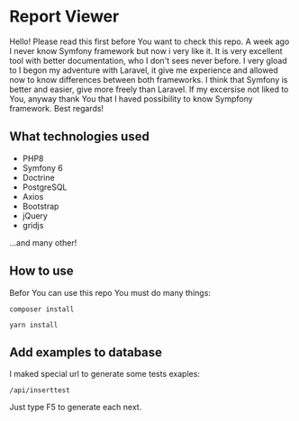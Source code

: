 # Report Viewer

Hello! Please read this first before You want to check this repo. A week ago I never know Symfony framework but now i very like it. It is very excellent tool with better documentation, who I don't sees never before. I very gload to I begon my adventure with Laravel, it give me experience and allowed now to know differences between both frameworks. I think that Symfony is better and easier, give more freely than Laravel. If my excersise not liked to You, anyway thank You that I haved possibility to know Sympfony framework. Best regards! 

## What technologies used

* PHP8
* Symfony 6
* Doctrine
* PostgreSQL
* Axios
* Bootstrap
* jQuery
* gridjs

...and many other!

## How to use

Befor You can use this repo You must do many things:

`composer install`

`yarn install`


## Add examples to database

I maked special url to generate some tests exaples:

`/api/inserttest`

Just type F5 to generate each next.
